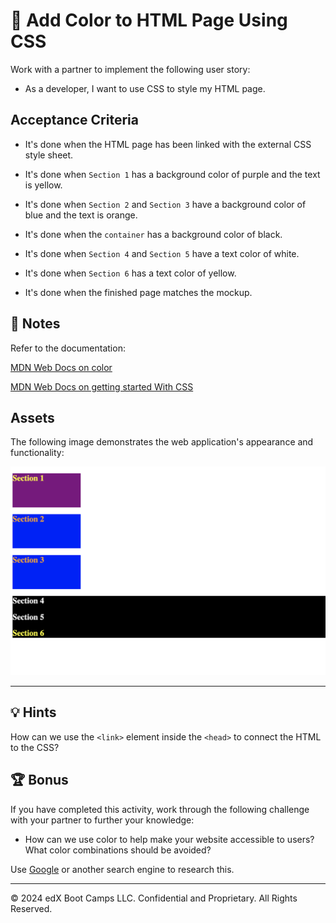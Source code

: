 # 📖 Add Color to HTML Page Using CSS

Work with a partner to implement the following user story:

* As a developer, I want to use CSS to style my HTML page. 

## Acceptance Criteria

* It's done when the HTML page has been linked with the external CSS style sheet. 

* It's done when `Section 1` has a background color of purple and the text is yellow.

* It's done when `Section 2` and `Section 3` have a background color of blue and the text is orange.

* It's done when the `container` has a background color of black.

* It's done when `Section 4` and `Section 5` have a text color of white.

* It's done when `Section 6` has a text color of yellow.

* It's done when the finished page matches the mockup. 

## 📝 Notes

Refer to the documentation: 

[MDN Web Docs on color](https://developer.mozilla.org/en-US/docs/Web/CSS/color)

[MDN Web Docs on getting started With CSS](https://developer.mozilla.org/en-US/docs/Learn/CSS/First_steps/Getting_started)

## Assets

The following image demonstrates the web application's appearance and functionality:

![A webpage features colored blocks that represent six sections, each displaying different background and text colors.](./assets/image-1.png)

---

## 💡 Hints

How can we use the `<link>` element inside the `<head>` to connect the HTML to the CSS?

## 🏆 Bonus

If you have completed this activity, work through the following challenge with your partner to further your knowledge:

* How can we use color to help make your website accessible to users? What color combinations should be avoided? 

Use [Google](https://www.google.com) or another search engine to research this.

---
© 2024 edX Boot Camps LLC. Confidential and Proprietary. All Rights Reserved.
